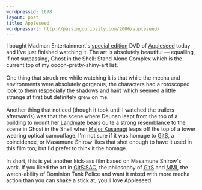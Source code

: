 ```yaml
--- 
wordpressid: 1678
layout: post
title: Appleseed
wordpressurl: http://passingcuriosity.com/2006/appleseed/
---
```

I bought Madman Entertainment's <a href="http://www.madman.com.au/actions/catalogue.do?releaseId=4819&method=view">special edition</a> DVD of <a href="http://appleseedthemovie.com/">Appleseed</a> today and I've just finished watching it. The art is absolutely beautiful &mdash; equalling, if not surpassing, <span class="title">Ghost in the Shell: Stand Alone Complex</span> which is the current top of my ooooh-pretty-shiny-art list. <br /><br />One thing that struck me while watching it is that while the mecha and environments were absolutely gorgeous, the characters had a rotoscoped look to them (especially the shadows and hair) which seemed a little strange at first but definitely grew on me.<br /><br />Another thing that noticed (though it took until I watched the trailers afterwards) was that the scene where Deunan leapt from the top of a building to mount her <acronym title="The large mechanical suites worn by ES.W.A.T. soldiers in combat against armour and heavy weapons.">Landmate</acronym> bears quite a strong resemblance to the scene in Ghost in the Shell when <a href="http://en.wikipedia.org/wiki/Motoko_Kusanagi">Major Kusanagi</a> leaps off the top of a tower wearing optical camouflage. I'm not sure if it was homage to <acronym title="Ghost in the Shell">GitS</acronym>, a coincidence, or Masamune Shirow likes that shot enough to have it used in this film too; but I'd prefer to think it the homage.<br /><br />In short, this is yet another kick-ass film based on Masamune Shirow's work. If you liked the art in <acronym title="Ghost in the Shell: Stand Alone Complex">GitS:SAC</acronym>, the philosophy of <acronym title="Ghost in the Shell">GitS</acronym> and <acronym title="Man/Machine Interface">MMI</acronym>, the watch-ability of <span class="title">Dominion Tank Police</span> and want it mixed with more mecha action than you can shake a stick at, you'll love <span class="title">Appleseed</span>.
